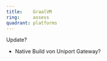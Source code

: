 ```yaml
---
title:    GraalVM  
ring:     assess  
quadrant: platforms
---
```


Update?

- Native Build von Uniport Gateway?
